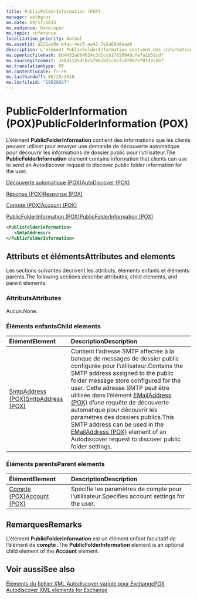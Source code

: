 ```yaml
---
title: PublicFolderInformation (POX)
manager: sethgros
ms.date: 09/17/2015
ms.audience: Developer
ms.topic: reference
localization_priority: Normal
ms.assetid: a221aa9e-b4ac-4ec5-aa42-7e2a69e8eaa6
description: L’élément PublicFolderInformation contient des informations que les clients peuvent utiliser pour envoyer une demande de découverte automatique pour découvrir les informations de dossier public pour l’utilisateur.
ms.openlocfilehash: bb4432a664024c3d1ccb17826948cfe7a1b58cdf
ms.sourcegitcommit: 34041125dc8c5f993b21cebfc4f8b72f0fd2cb6f
ms.translationtype: MT
ms.contentlocale: fr-FR
ms.lasthandoff: 06/25/2018
ms.locfileid: "19828927"
---
```

# <a name="publicfolderinformation-pox"></a><span data-ttu-id="fd530-103">PublicFolderInformation (POX)</span><span class="sxs-lookup"><span data-stu-id="fd530-103">PublicFolderInformation (POX)</span></span>

<span data-ttu-id="fd530-104">L’élément **PublicFolderInformation** contient des informations que les clients peuvent utiliser pour envoyer une demande de découverte automatique pour découvrir les informations de dossier public pour l’utilisateur.</span><span class="sxs-lookup"><span data-stu-id="fd530-104">The **PublicFolderInformation** element contains information that clients can use to send an Autodiscover request to discover public folder information for the user.</span></span> 
  
[<span data-ttu-id="fd530-105">Découverte automatique (POX)</span><span class="sxs-lookup"><span data-stu-id="fd530-105">AutoDiscover (POX)</span></span>](autodiscover-pox.md)
  
[<span data-ttu-id="fd530-106">Réponse (POX)</span><span class="sxs-lookup"><span data-stu-id="fd530-106">Response (POX)</span></span>](response-pox.md)
  
[<span data-ttu-id="fd530-107">Compte (POX)</span><span class="sxs-lookup"><span data-stu-id="fd530-107">Account (POX)</span></span>](account-pox.md)
  
[<span data-ttu-id="fd530-108">PublicFolderInformation (POX)</span><span class="sxs-lookup"><span data-stu-id="fd530-108">PublicFolderInformation (POX)</span></span>](publicfolderinformation-pox.md)
  
```XML
<PublicFolderInformation>
   <SmtpAddress/>
</PublicFolderInformation>
```

## <a name="attributes-and-elements"></a><span data-ttu-id="fd530-109">Attributs et éléments</span><span class="sxs-lookup"><span data-stu-id="fd530-109">Attributes and elements</span></span>

<span data-ttu-id="fd530-110">Les sections suivantes décrivent les attributs, éléments enfants et éléments parents.</span><span class="sxs-lookup"><span data-stu-id="fd530-110">The following sections describe attributes, child elements, and parent elements.</span></span>
  
### <a name="attributes"></a><span data-ttu-id="fd530-111">Attributs</span><span class="sxs-lookup"><span data-stu-id="fd530-111">Attributes</span></span>

<span data-ttu-id="fd530-112">Aucun.</span><span class="sxs-lookup"><span data-stu-id="fd530-112">None.</span></span>
  
### <a name="child-elements"></a><span data-ttu-id="fd530-113">Éléments enfants</span><span class="sxs-lookup"><span data-stu-id="fd530-113">Child elements</span></span>

|<span data-ttu-id="fd530-114">**Élément**</span><span class="sxs-lookup"><span data-stu-id="fd530-114">**Element**</span></span>|<span data-ttu-id="fd530-115">**Description**</span><span class="sxs-lookup"><span data-stu-id="fd530-115">**Description**</span></span>|
|:-----|:-----|
|[<span data-ttu-id="fd530-116">SmtpAddress (POX)</span><span class="sxs-lookup"><span data-stu-id="fd530-116">SmtpAddress (POX)</span></span>](smtpaddress-pox.md) <br/> |<span data-ttu-id="fd530-117">Contient l’adresse SMTP affectée à la banque de messages de dossier public configurée pour l’utilisateur.</span><span class="sxs-lookup"><span data-stu-id="fd530-117">Contains the SMTP address assigned to the public folder message store configured for the user.</span></span> <span data-ttu-id="fd530-118">Cette adresse SMTP peut être utilisée dans l’élément [EMailAddress (POX)](emailaddress-pox.md) d’une requête de découverte automatique pour découvrir les paramètres des dossiers publics.</span><span class="sxs-lookup"><span data-stu-id="fd530-118">This SMTP address can be used in the [EMailAddress (POX)](emailaddress-pox.md) element of an Autodiscover request to discover public folder settings.</span></span>  <br/> |
   
### <a name="parent-elements"></a><span data-ttu-id="fd530-119">Éléments parents</span><span class="sxs-lookup"><span data-stu-id="fd530-119">Parent elements</span></span>

|<span data-ttu-id="fd530-120">**Élément**</span><span class="sxs-lookup"><span data-stu-id="fd530-120">**Element**</span></span>|<span data-ttu-id="fd530-121">**Description**</span><span class="sxs-lookup"><span data-stu-id="fd530-121">**Description**</span></span>|
|:-----|:-----|
|[<span data-ttu-id="fd530-122">Compte (POX)</span><span class="sxs-lookup"><span data-stu-id="fd530-122">Account (POX)</span></span>](account-pox.md) <br/> |<span data-ttu-id="fd530-123">Spécifie les paramètres de compte pour l’utilisateur.</span><span class="sxs-lookup"><span data-stu-id="fd530-123">Specifies account settings for the user.</span></span>  <br/> |
   
## <a name="remarks"></a><span data-ttu-id="fd530-124">Remarques</span><span class="sxs-lookup"><span data-stu-id="fd530-124">Remarks</span></span>

<span data-ttu-id="fd530-125">L’élément **PublicFolderInformation** est un élément enfant facultatif de l’élément de **compte** .</span><span class="sxs-lookup"><span data-stu-id="fd530-125">The **PublicFolderInformation** element is an optional child element of the **Account** element.</span></span> 
  
## <a name="see-also"></a><span data-ttu-id="fd530-126">Voir aussi</span><span class="sxs-lookup"><span data-stu-id="fd530-126">See also</span></span>



[<span data-ttu-id="fd530-127">Éléments du fichier XML Autodiscover variole pour Exchange</span><span class="sxs-lookup"><span data-stu-id="fd530-127">POX Autodiscover XML elements for Exchange</span></span>](pox-autodiscover-xml-elements-for-exchange.md)

